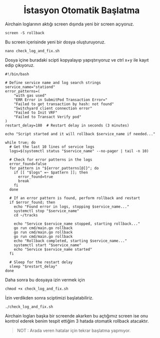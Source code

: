 <h1 align="center">İstasyon Otomatik Başlatma</h1>

Airchain loglarının aktığı screen dışında yeni bir screen açıyoruz.
```
screen -S rollback
```
Bu screen içerisinde yeni bir dosya oluşturuyoruz.
```
nano check_log_and_fix.sh
```
Dosya içine  buradaki scipti kopyalayıp yapıştırıyoruz ve ctrl x+y ile kayıt edip çıkıyoruz.

```
#!/bin/bash

# Define service name and log search strings
service_name="stationd"
error_patterns=(
    "with gas used"
    "ERR Error in SubmitPod Transaction Error="
    "Failed to get transaction by hash: not found"
    "Switchyard client connection error"
    "Failed to Init VRF" 
    "Failed to Transact Verify pod"
)
restart_delay=180  # Restart delay in seconds (3 minutes)

echo "Script started and it will rollback $service_name if needed..."

while true; do
  # Get the last 10 lines of service logs
  logs=$(systemctl status "$service_name" --no-pager | tail -n 10)

  # Check for error patterns in the logs
  error_found=false
  for pattern in "${error_patterns[@]}"; do
    if [[ "$logs" =~ $pattern ]]; then
      error_found=true
      break
    fi
  done

  # If an error pattern is found, perform rollback and restart
  if $error_found; then
    echo "Found error in logs, stopping $service_name..."
    systemctl stop "$service_name"
    cd ~/tracks

    echo "Service $service_name stopped, starting rollback..."
    go run cmd/main.go rollback
    go run cmd/main.go rollback
    go run cmd/main.go rollback
    echo "Rollback completed, starting $service_name..."
    systemctl start "$service_name"
    echo "Service $service_name started"
  fi

  # Sleep for the restart delay
  sleep "$restart_delay"
done

```

Daha sonra bu dosyaya izin vermek için
```
chmod +x check_log_and_fix.sh
```

İzin verdikden sonra sciptimizi başlatabiliriz.

```
./check_log_and_fix.sh
```
Airchain logları başka bir screende akarken bu açtığımız screen ise onu kontrol ederek benim tespit ettiğim 3 hatada otomatik rollback atacaktır.

> NOT : Arada veren hatalar için tekrar başlatma yapmıyor.
